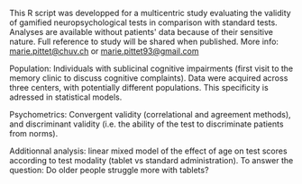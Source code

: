 This R script was developped for a multicentric study evaluating the validity of gamified neuropsychological tests in comparison with standard tests.
Analyses are available without patients' data because of their sensitive nature. 
Full reference to study will be shared when published. 
More info: marie.pittet@chuv.ch or marie.pittet93@gmail.com

Population: Individuals with sublicinal cognitive impairments (first visit to the memory clinic to discuss cognitive complaints).
            Data were acquired across three centers, with potentially different populations. This specificity is adressed in statistical models.

Psychometrics: Convergent validity (correlational and agreement methods), and discriminant validity (i.e. the ability of the test to discriminate patients from norms). 

Additionnal analysis: linear mixed model of the effect of age on test scores according to test modality (tablet vs standard administration).
                      To answer the question: Do older people struggle more with tablets? 
